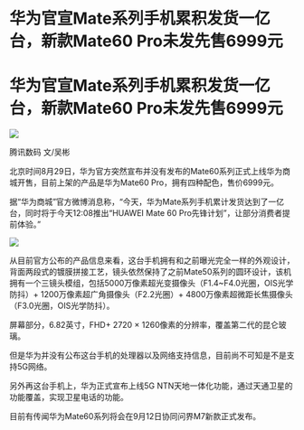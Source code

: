 # 华为官宣Mate系列手机累积发货一亿台，新款Mate60 Pro未发先售6999元

# 华为官宣Mate系列手机累积发货一亿台，新款Mate60 Pro未发先售6999元

![](https://inews.gtimg.com/news_bt/OjuhUloPf4cXmMUKHfX94FXC4N9goU47DpBcmaer_FfZYAA/1000)

腾讯数码 文/吴彬

北京时间8月29日，华为官方突然宣布并没有发布的Mate60系列正式上线华为商城开售，目前上架的产品是华为Mate60
Pro，拥有四种配色，售价6999元。

据“华为商城”官方微博消息称，“今天，华为Mate系列手机累计发货达到了一亿台，同时将于今天12:08推出“HUAWEI Mate 60
Pro先锋计划”，让部分消费者提前体验。”

![](https://inews.gtimg.com/news_bt/Oi2cD03XehAMuwKtjbd1MT2T7ZIgm8F6NXW1yfqiqKw_0AA/1000)

从目前官方公布的产品信息来看，这台手机拥有和之前曝光完全一样的外观设计，背面两段式的镀膜拼接工艺，镜头依然保持了之前Mate50系列的圆环设计，该机拥有一个三镜头模组，包括5000万像素超光变摄像头（F1.4~F4.0光圈，OIS光学防抖）+
1200万像素超广角摄像头（F2.2光圈）+ 4800万像素超微距长焦摄像头（F3.0光圈，OIS光学防抖）。

屏幕部分，6.82英寸，FHD+ 2720 × 1260像素的分辨率，覆盖第二代的昆仑玻璃。

但是华为并没有公布这台手机的处理器以及网络支持信息，目前尚不可知是不是支持5G网络。

另外再这台手机上，华为正式宣布上线5G NTN天地一体化功能，通过天通卫星的功能覆盖，实现卫星电话的功能。

目前有传闻华为Mate60系列将会在9月12日协同问界M7新款正式发布。

